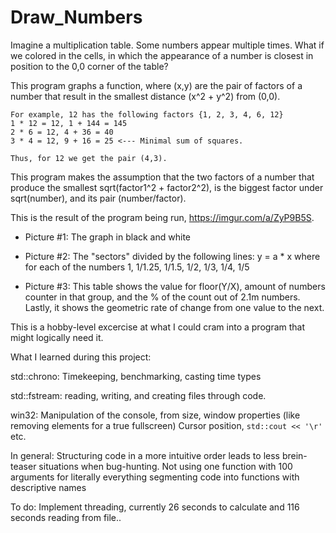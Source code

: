 # Draw_Numbers

Imagine a multiplication table. Some numbers appear multiple times. What if we colored in the cells, in which the appearance of a number is closest in position to the 0,0 corner of the table?


This program graphs a function, where (x,y) are the pair of factors of a number that result in the smallest distance (x^2 + y^2) from (0,0). 
	
	For example, 12 has the following factors {1, 2, 3, 4, 6, 12}
	1 * 12 = 12, 1 + 144 = 145
	2 * 6 = 12, 4 + 36 = 40
	3 * 4 = 12, 9 + 16 = 25 <--- Minimal sum of squares.
	
	Thus, for 12 we get the pair (4,3).

This program makes the assumption that the two factors of a number that produce the smallest sqrt(factor1^2 + factor2^2), is the biggest factor under sqrt(number), and its pair (number/factor).

This is the result of the program being run, https://imgur.com/a/ZyP9B5S. 

* Picture #1: The graph in black and white

* Picture #2: The "sectors" divided by the following lines:
		y = a * x where for each of the numbers 1, 1/1.25, 1/1.5, 1/2, 1/3, 1/4, 1/5
		
* Picture #3: This table shows the value for floor(Y/X), amount of numbers counter in that group, and the % of the count out of 2.1m numbers. Lastly, it shows the geometric rate of change from one value to the next. 
		

This is a hobby-level excercise at what I could cram into a program that might logically need it.

What I learned during this project:

std::chrono: Timekeeping, benchmarking, casting time types

std::fstream: reading, writing, and creating files through code.

win32: Manipulation of the console, from size, window properties (like removing elements for a true fullscreen)
	   Cursor position, ``std::cout << '\r'`` etc.
	   
In general: Structuring code in a more intuitive order leads to less brein-teaser situations when bug-hunting.
			Not using one function with 100 arguments for literally everything
			segmenting code into functions with descriptive names
			
To do: Implement threading, currently 26 seconds to calculate and 116 seconds reading from file..
